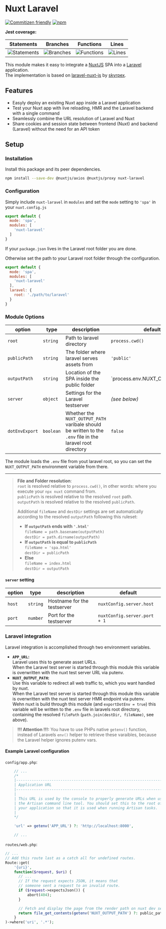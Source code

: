 # Nuxt Laravel

[![Commitizen friendly](https://img.shields.io/badge/commitizen-friendly-brightgreen.svg)](https://commitizen.github.io/cz-cli/)
[![npm](https://img.shields.io/npm/v/nuxt-laravel/next.svg)](https://www.npmjs.com/package/nuxt-laravel)

**Jest coverage:**

| Statements                  | Branches                | Functions                 | Lines             |
| --------------------------- | ----------------------- | ------------------------- | ----------------- |
| ![Statements](https://img.shields.io/badge/Coverage-Unknown%25-brightgreen.svg) | ![Branches](https://img.shields.io/badge/Coverage-Unknown%25-brightgreen.svg) | ![Functions](https://img.shields.io/badge/Coverage-Unknown%25-brightgreen.svg) | ![Lines](https://img.shields.io/badge/Coverage-Unknown%25-brightgreen.svg) |

This module makes it easy to integrate a [NuxtJS](https://nuxtjs.org) SPA into a [Laravel](https://laravel.com) application.  
The implementation is based on [laravel-nuxt-js](https://github.com/skyrpex/laravel-nuxt-js) by [skyrpex](https://github.com/skyrpex).

## Features

* Easyly deploy an existing Nuxt app inside a Laravel application
* Test your Nuxt app with live reloading, HMR and the Laravel backend with a single command
* Seamlessly combine the URL resolution of Laravel and Nuxt
* Share cookies and session state between frontend (Nuxt) and backend (Laravel) without the need for an API token

## Setup

### Installation

Install this package and its peer dependencies.

```bash
npm install --save-dev @nuxtjs/axios @nuxtjs/proxy nuxt-laravel
```

### Configuration

Simply include `nuxt-laravel` in `modules` and set the `mode` setting to `'spa'` in your `nuxt.config.js`

```js
export default {
  mode: 'spa',
  modules: [
    'nuxt-laravel'
  ]
}
```

If your `package.json` lives in the Laravel root folder you are done.

Otherwise set the path to your Laravel root folder through the configuration.

```js
export default {
  mode: 'spa',
  modules: [
    'nuxt-laravel'
  ],
  laravel: {
    root: './path/to/laravel'
  }
}
```

### Module Options

| option         | type      | description                                                                                                | default                                                  |
| -------------- | --------- | ---------------------------------------------------------------------------------------------------------- | -------------------------------------------------------- |
| `root`         | `string`  | Path to laravel directory                                                                                  | `process.cwd()`                                          |
| `publicPath`   | `string`  | The folder where laravel serves assets from                                                                | `'public'`                                               |
| `outputPath`   | `string`  | Location of the SPA inside the public folder                                                               | `process.env.NUXT_OUTPUT_PATH || nuxtConfig.router.base` |
| `server`       | `object`  | Settings for the Laravel testserver                                                                        | *(see below)*                                            |
| `dotEnvExport` | `boolean` | Whether the `NUXT_OUTPUT_PATH` varibale should be written to the `.env` file in the laravel root directory | `false`                                                  |

The module loads the `.env` file from yout laravel root, so you can set the `NUXT_OUTPUT_PATH` environment variable from there.

---
> **File and Folder resolution**:  
> `root` is resolved relative to `process.cwd()`, in other words: where you execute your `npx nuxt` command from.  
> `publicPath` is resolved relative to the resolved `root` path.  
> `outputPath` is resolved relative to the resolved `publicPath`.
>
> Additional `fileName` and `destDir` settings are set automatically according to the resolved `outputPath` following this ruleset:
>
> * __If `outputPath` ends with `'.html'`__  
>   `fileName = path.basename(outputPath)`  
>   `destDir = path.dirname(outputPath)`
> * __If `outputPath` is equal to `publicPath`__  
>   `fileName = 'spa.html'`  
>   `destDir = publicPath`
> * __Else__  
>   `fileName = index.html`  
>   `destDir = outputPath`

#### `server` setting

| option | type     | description                 | default                      |
| ------ | -------- | --------------------------- | ---------------------------- |
| `host` | `string` | Hostname for the testserver | `nuxtConfig.server.host`     |
| `port` | `number` | Port for the testserver     | `nuxtConfig.server.port + 1` |

### Laravel integration

Laravel integration is accomplished through two environment variables.

* **`APP_URL`:**  
  Laravel uses this to generate asset URLs.  
  When the Laravel test server is started through this module this variable is overwritten with the nuxt test server URL via putenv.
* **`NUXT_OUTPUT_PATH`:**  
  Use this variable to redirect all web traffic to, which you want handled by nuxt.  
  When the Laravel test server is started through this module this variable is overwritten with the nuxt test server HMR endpoint via putenv.  
  Wehn nuxt is build through this module (and `exportDotEnv = true`) this variable will be written to the `.env` file in laravels root directory, containing the resolved `filePath` (`path.join(destDir, fileName)`, see above).

> **!!! Attention !!!:** You have to use PHPs native `getenv()` function, instead of Laravels `env()` helper to retrieve these varaibles, because the Laravel helper ignores putenv vars.

#### Example Laravel configuration

`config/app.php`:

```php
    // ...
    /*
    |--------------------------------------------------------------------------
    | Application URL
    |--------------------------------------------------------------------------
    |
    | This URL is used by the console to properly generate URLs when using
    | the Artisan command line tool. You should set this to the root of
    | your application so that it is used when running Artisan tasks.
    |
    */

    'url' => getenv('APP_URL') ?: 'http://localhost:8000',

    // ...
```

`routes/web.php`:

```php
// ...
// Add this route last as a catch all for undefined routes.
Route::get(
    '{uri}',
    function($request, $uri) {
      // ...
      // If the request expects JSON, it means that
      // someone sent a request to an invalid route.
      if ($request->expectsJson()) {
          abort(404);
      }

      // Fetch and display the page from the render path on nuxt dev server or fallback to static file
      return file_get_contents(getenv('NUXT_OUTPUT_PATH') ?: public_path('spa.html'));
    }
)->where('uri', '.*');
```
